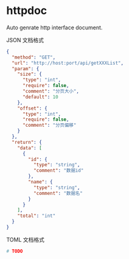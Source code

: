 # httpdoc

Auto genrate http interface document.

JSON 文档格式

```json
{
  "method": "GET",
  "url": "http://host:port/api/getXXXList",
  "param": {
    "size": {
      "type": "int",
      "require": false,
      "comment": "分页大小",
      "default": 10
    },
    "offset": {
      "type": "int",
      "require": false,
      "comment": "分页偏移"
    }
  },
  "return": {
    "data": [
      {
        "id": {
          "type": "string",
          "comment": "数据id"
        },
        "name": {
          "type": "string",
          "comment": "数据名"
        }
      }
    ],
    "total": "int"
  }
}
```

TOML 文档格式

```toml
# TODO
```
